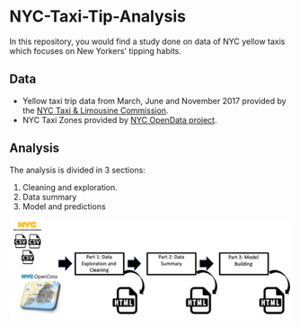 # NYC-Taxi-Tip-Analysis
In this repository, you would find a study done on data of NYC yellow taxis which focuses on New Yorkers' tipping habits. 

## Data
* Yellow taxi trip data from March, June and November 2017 provided by the [NYC Taxi & Limousine Commission](https://www1.nyc.gov/site/tlc/about/tlc-trip-record-data.page).
* NYC Taxi Zones provided by [NYC OpenData project](https://data.cityofnewyork.us/Transportation/NYC-Taxi-Zones/d3c5-ddgc).

## Analysis
The analysis is divided in 3 sections:
1. Cleaning and exploration. 
2. Data summary 
3. Model and predictions

![](images/Analysis_overview.png)
